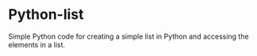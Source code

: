 # Python-list
Simple Python code for creating a simple list in Python and accessing the elements in a list.

